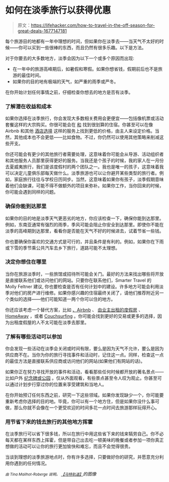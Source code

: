 # 如何在淡季旅行以获得优惠

> 原文：<https://lifehacker.com/how-to-travel-in-the-off-season-for-great-deals-1677147181>

每个旅游目的地都有一年中理想的时间，但如果你在淡季去——当天气不太好的时候——你可以买到一些很棒的东西，而且仍然有很多乐趣。以下是方法。



对于你要去的大多数地方，淡季会因为以下一个或多个原因而出现:

*   在一年中的旅游高峰期后，如暑假和寒假。如果你想省钱，假期前后也不是旅游的最佳时间。
*   如果你的目的地有极端的天气，如严重的雨季或严冬。

在你开始计划任何事情之前，仔细检查你想去的地方是否有淡季。

### **了解潜在收益和成本**

如果你选择在淡季旅行，你会发现大多数相关费用会更便宜——包括像机票或活动套餐这样的大宗购买。你很可能会在 [和](https://lifehacker.com/this-infographic-shows-you-the-best-time-to-book-hotels-1629431980) 找到很划算的住宿。你甚至可以在像 Airbnb 和其他 [酒店选择](http://wayfarer.lifehacker.com/the-best-hotel-alternatives-besides-airbnb-1630874742) 这样的服务上找到更低的价格，由主人来设定价格。当然，其他成本也不会更低——比如食物。不过，你仍然可以使用其他策略来削减这些开支。

你还可能会有更少的其他旅行者需要处理，这意味着你可能会从导游、活动组织者和其他服务人员那里获得更好的服务。当我还是个孩子的时候，我的家人在一月份去夏威夷旅行，我们是该度假村的两个团队之一。我也是唯一的孩子，这意味着我可以决定儿童俱乐部每天做什么。淡季旅游也可以让你避开某些类型的旅行者。例如，家庭旅行往往与学校日历同步。当然，这意味着如果你有孩子，淡季假期意味着他们会缺课，可能不得不做额外的项目来弥补。如果你工作，当你回来的时候，你可能会遇到同样的问题。

### 确保你能到达那里

如果你的目的地是淡季天气更恶劣的地方，你应该检查一下，确保你能到达那里。例如，东南亚通常有强烈的雨季，季风可能会阻止你安全到达那里。即使你不能在淡季的高峰期到达那里，看看你是否能在天气不好的时候进去，试着节省一些钱。

你也要确保你喜欢的交通方式是可行的，并且条件是有利的。例如，如果你在下雨或下雪的季节乘公共汽车去乡下旅行，道路可能不太理想。

### **决定你想住在哪里**

当你在旅游淡季时，一些旅馆或招待所可能会关门。最好的方法来找出哪些将开放是直接联系他们或访问他们的网站。只要你在联系他们，Smarter Travel 的 Molly Feltner 建议, 你也要检查是否有任何计划中的建设。许多地方可能会利用淡季对他们的房产进行维修。如果你感兴趣的住宿最终关闭了，请他们推荐附近另一个类似的选择——他们可能知道一两个你可以住的地方。

你还应该考虑一个替代方案，比如 [、Airbnb](https://www.airbnb.com/) 、 [由业主出租的度假房](http://www.vrbo.com/) 、 [HomeAway](http://www.homeaway.com/) ，或者 [Couchsurfing](https://www.couchsurfing.com/) 。你可能会找到更好的交易或更多的选择，因为出租度假屋的人不太可能在淡季去那里。

### **了解有哪些活动可以参加**

你会发现一些活动在淡季会关闭或时间有限，要么是因为天气不允许，要么是因为供应商不在。当你为你的旅行寻找事件和活动时，记住这一点。同样，检查这一点的最佳方法是直接联系供应商或访问他们的网站(如果他们有网站的话)。

如果你正在努力寻找开放的事件和活动，看看那些任何时候都开放的著名景点——比如户外 [纪念碑或公园](https://lifehacker.com/alongways-finds-interesting-and-useful-stops-along-your-1626707017) 。仅从外面观看，有些景点甚至令人叹为观止。你甚至可以通过计划步行穿过你的位置来享受建筑和当地人。

在你开始预订任何东西之前，研究一下这些领域。如果你发现缺少一个，你可能要重新考虑你选择的目的地。毕竟，你可以有一个地方住，但是如果你没什么事可做，那么你就不会像在一个更受欢迎的时间多花一点时间去旅游那样玩得开心。

### **用节省下来的钱去旅行的其他地方挥霍**

在淡季旅行可以省下很多钱，所以在旅行中用这些省下来的钱来犒劳自己。你不必每天都在某样东西上挥霍，但是带自己出去吃一顿美味的晚餐或者参加一项你真正想做的活动可以让你的旅行更加愉快和难忘，而且不会觉得很贵。

当谈到理想的淡季旅游地点时，你有许多选择，只要做好你的研究，并愿意充分利用你遇到的任何情况。

<small>*由 Tina Mailhot-Roberge 说明。*</small> [<small>*【马特轨道】*</small>](https://www.flickr.com/photos/50548240@N06/14983307980/)*的图像*